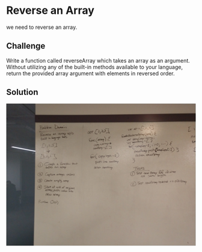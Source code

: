 # Reverse an Array
we need to reverse an array.
<!-- Short summary or background information -->

## Challenge
Write a function called reverseArray which takes an array as an argument. Without utilizing any of the built-in methods available to your language, return the provided array argument with elements in reversed order.
<!-- Description of the challenge -->

## Solution
![Solution White-Board](./Assets/IMG_20181002_195715995.jpg)
<!-- Embedded whiteboard image -->